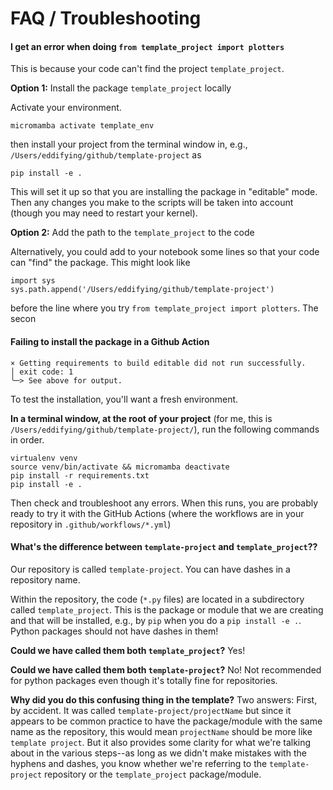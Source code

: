 FAQ / Troubleshooting
======================


#### I get an error when doing `from template_project import plotters`

This is because your code can't find the project `template_project`.

**Option 1:** Install the package `template_project` locally

Activate your environment.

```
micromamba activate template_env
```

then install your project from the terminal window in, e.g., `/Users/eddifying/github/template-project` as
```
pip install -e .
```
This will set it up so that you are installing the package in "editable" mode.  Then any changes you make to the scripts will be taken into account (though you may need to restart your kernel).  

**Option 2:** Add the path to the `template_project` to the code

Alternatively, you could add to your notebook some lines so that your code can "find" the package.  This might look like
```
import sys
sys.path.append('/Users/eddifying/github/template-project')
```
before the line where you try `from template_project import plotters`.  The secon

#### Failing to install the package in a Github Action

```
× Getting requirements to build editable did not run successfully.
│ exit code: 1
╰─> See above for output.
```

To test the installation, you'll want a fresh environment.

**In a terminal window, at the root of your project** (for me, this is `/Users/eddifying/github/template-project/`), run the following commands in order.
```
virtualenv venv 
source venv/bin/activate && micromamba deactivate 
pip install -r requirements.txt 
pip install -e . 
```

Then check and troubleshoot any errors.  When this runs, you are probably ready to try it with the GitHub Actions (where the workflows are in your repository in `.github/workflows/*.yml`)

#### What's the difference between `template-project` and `template_project`??

Our repository is called `template-project`.  You can have dashes in a repository name.  

Within the repository, the code (`*.py` files) are located in a subdirectory called `template_project`.  This is the package or module that we are creating and that will be installed, e.g., by `pip` when you do a `pip install -e .`.  Python packages should not have dashes in them!  

**Could we have called them both `template_project`?**  Yes!  

**Could we have called them both `template-project`?**  No!  Not recommended for python packages even though it's totally fine for repositories.

**Why did you do this confusing thing in the template?**  Two answers: First, by accident.  It was called `template-project/projectName` but since it appears to be common practice to have the package/module with the same name as the repository, this would mean `projectName` should be more like `template project`.  But it also provides some clarity for what we're talking about in the various steps--as long as we didn't make mistakes with the hyphens and dashes, you know whether we're referring to the `template-project` repository or the `template_project` package/module.
